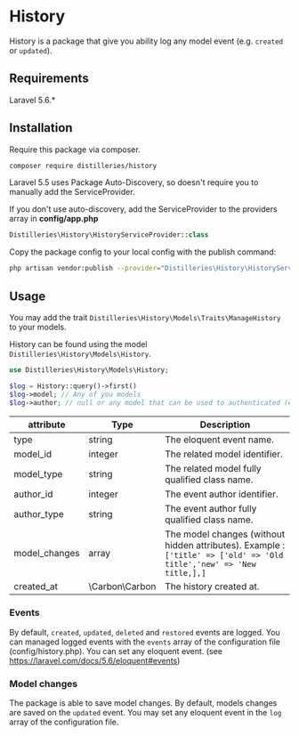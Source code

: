 # History

History is a package that give you ability log any model event (e.g. `created` or `updated`).

## Requirements

Laravel 5.6.*

## Installation

Require this package via composer.

```bash
composer require distilleries/history
```

Laravel 5.5 uses Package Auto-Discovery, so doesn't require you to manually add the ServiceProvider.

If you don't use auto-discovery, add the ServiceProvider to the providers array in **config/app.php**
```php
Distilleries\History\HistoryServiceProvider::class
```

Copy the package config to your local config with the publish command:
```bash
php artisan vendor:publish --provider="Distilleries\History\HistoryServiceProvider"
```

## Usage

You may add the trait `Distilleries\History\Models\Traits\ManageHistory` to your models.

History can be found using the model `Distilleries\History\Models\History`.

```php
use Distilleries\History\Models\History;

$log = History::query()->first()
$log->model; // Any of you models
$log->author; // null or any model that can be used to authenticated (e.g. App\User)
```

| attribute     | Type           | Description                                                                                                              |
|---------------|----------------|--------------------------------------------------------------------------------------------------------------------------|
| type          | string         | The eloquent event name.                                                                                                 |
| model_id      | integer        | The related model identifier.                                                                                            |
| model_type    | string         | The related model fully qualified class name.                                                                            |
| author_id     | integer        | The event author identifier.                                                                                             |
| author_type   | string         | The event author fully qualified class name.                                                                             |
| model_changes | array          | The model changes (without hidden attributes). Example : ```['title' => ['old' => 'Old title','new' => 'New title,],]``` |
| created_at    | \Carbon\Carbon | The history created at.                                                                                                  |


### Events

By default, `created`, `updated`, `deleted` and `restored` events are logged. You can managed logged events with the `events` array of the configuration file (config/history.php).
You can set any eloquent event. (see https://laravel.com/docs/5.6/eloquent#events)

### Model changes

The package is able to save model changes. By default, models changes are saved on the `updated` event. You may set any eloquent event in the `log` array of the configuration file.
